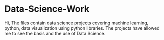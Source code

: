 # Data-Science-Work
Hi, The files contain data science projects covering machine learning, python, data visualization using python libraries.
The projects have allowed me to see the basis and the use of Data Science.

